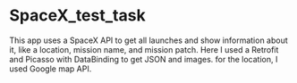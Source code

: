# SpaceX_test_task

This app uses a SpaceX API to get all launches and show information about it, like a location, mission name, and mission patch.
Here I used a Retrofit and Picasso with DataBinding to get JSON and images. for the location, I used Google map API.
